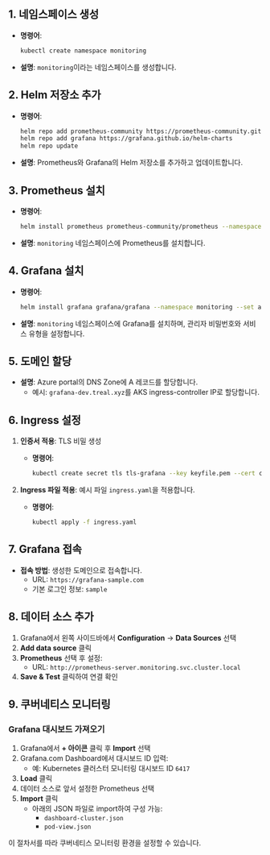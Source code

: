 ## 1. 네임스페이스 생성

- **명령어**:
    
    ```bash
    kubectl create namespace monitoring
    
    ```
    
- **설명**: `monitoring`이라는 네임스페이스를 생성합니다.

## 2. Helm 저장소 추가

- **명령어**:
    
    ```bash
    helm repo add prometheus-community https://prometheus-community.github.io/helm-charts
    helm repo add grafana https://grafana.github.io/helm-charts
    helm repo update
    
    ```
    
- **설명**: Prometheus와 Grafana의 Helm 저장소를 추가하고 업데이트합니다.

## 3. Prometheus 설치

- **명령어**:
    
    ```bash
    helm install prometheus prometheus-community/prometheus --namespace monitoring
    
    ```
    
- **설명**: `monitoring` 네임스페이스에 Prometheus를 설치합니다.

## 4. Grafana 설치

- **명령어**:
    
    ```bash
    helm install grafana grafana/grafana --namespace monitoring --set adminPassword='***' --set service.type=ClusterIP
    
    ```
    
- **설명**: `monitoring` 네임스페이스에 Grafana를 설치하며, 관리자 비밀번호와 서비스 유형을 설정합니다.

## 5. 도메인 할당

- **설명**: Azure portal의 DNS Zone에 A 레코드를 할당합니다.
    - 예시: `grafana-dev.treal.xyz`를 AKS ingress-controller IP로 할당합니다.

## 6. Ingress 설정

1. **인증서 적용**: TLS 비밀 생성
    - **명령어**:
        
        ```bash
        kubectl create secret tls tls-grafana --key keyfile.pem --cert certfile_chain_crt.pem -n monitoring
        
        ```
        
2. **Ingress 파일 적용**: 예시 파일 `ingress.yaml`을 적용합니다.
    - **명령어**:
        
        ```bash
        kubectl apply -f ingress.yaml
        
        ```
        

## 7. Grafana 접속

- **접속 방법**: 생성한 도메인으로 접속합니다.
    - URL: `https://grafana-sample.com`
    - 기본 로그인 정보: `sample`

## 8. 데이터 소스 추가

1. Grafana에서 왼쪽 사이드바에서 **Configuration** -> **Data Sources** 선택
2. **Add data source** 클릭
3. **Prometheus** 선택 후 설정:
    - URL: `http://prometheus-server.monitoring.svc.cluster.local`
4. **Save & Test** 클릭하여 연결 확인

## 9. 쿠버네티스 모니터링

### Grafana 대시보드 가져오기

1. Grafana에서 **+ 아이콘** 클릭 후 **Import** 선택
2. Grafana.com Dashboard에서 대시보드 ID 입력:
    - 예: Kubernetes 클러스터 모니터링 대시보드 ID `6417`
3. **Load** 클릭
4. 데이터 소스로 앞서 설정한 Prometheus 선택
5. **Import** 클릭
    - 아래의 JSON 파일로 import하여 구성 가능:
        - `dashboard-cluster.json`
        - `pod-view.json`

이 절차서를 따라 쿠버네티스 모니터링 환경을 설정할 수 있습니다.
